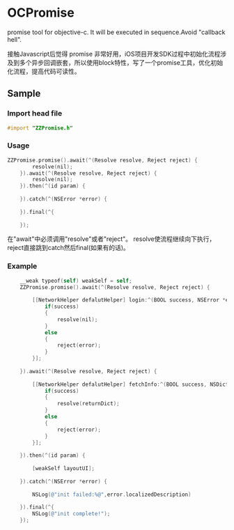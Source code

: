 # OCPromise
promise tool for objective-c.
It will be executed in sequence.Avoid "callback hell".

接触Javascript后觉得 promise 非常好用，iOS项目开发SDK过程中初始化流程涉及到多个异步回调嵌套，所以使用block特性，写了一个promise工具，优化初始化流程，提高代码可读性。
## Sample

### Import head file

```objective-c
#import "ZZPromise.h"
```
### Usage
```objective-c
ZZPromise.promise().await(^(Resolve resolve, Reject reject) {
        resolve(nil);
    }).await(^(Resolve resolve, Reject reject) {
        resolve(nil);
    }).then(^(id param) {
        
    }).catch(^(NSError *error) {
        
    }).final(^{
        
    });
```
在"await"中必须调用"resolve"或者"reject"。
resolve使流程继续向下执行，reject直接跳到catch然后final(如果有的话)。

### Example

```objective-c
    __weak typeof(self) weakSelf = self;
    ZZPromise.promise().await(^(Resolve resolve, Reject reject) {
        
        [[NetworkHelper defalutHelper] login:^(BOOL success, NSError *error) {
            if(success)
            {
                resolve(nil);
            }
            else
            {
                reject(error);
            }
        }];
        
    }).await(^(Resolve resolve, Reject reject) {
        
        [[NetworkHelper defalutHelper] fetchInfo:^(BOOL success, NSDictionary *returnDict,NSError *error) {
            if(success)
            {
                resolve(returnDict);
            }
            else
            {
                reject(error);
            }
        }];
        
    }).then(^(id param) {
        
        [weakSelf layoutUI];
        
    }).catch(^(NSError *error) {
        
        NSLog(@"init failed:%@",error.localizedDescription)
        
    }).final(^{
        NSLog(@"init complete!");
    });
```

   
